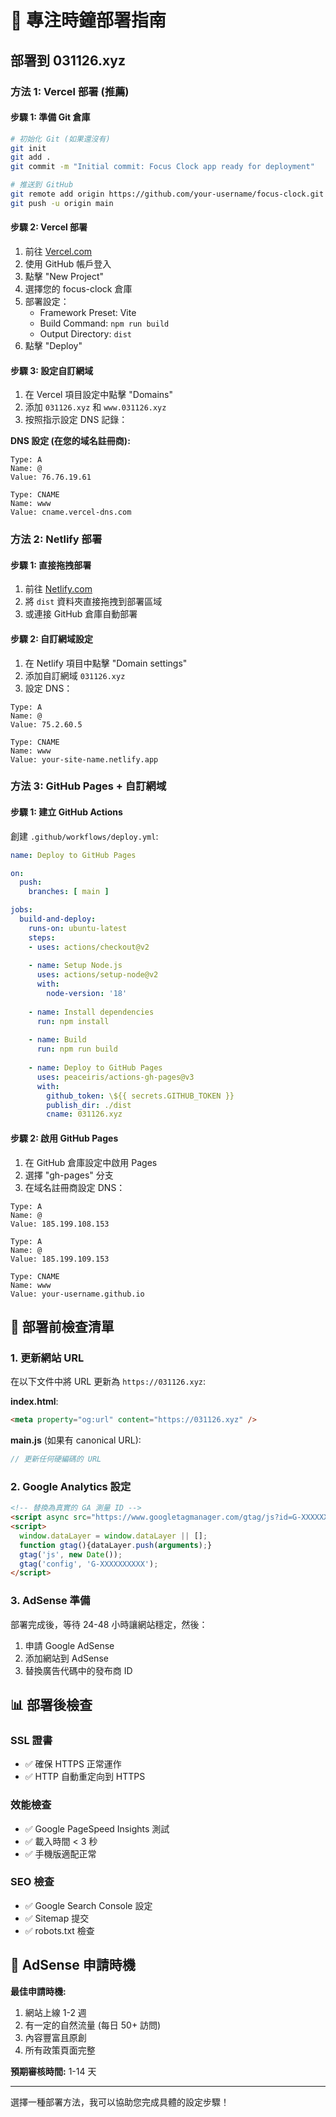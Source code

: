 # 🚀 專注時鐘部署指南

## 部署到 031126.xyz

### 方法 1: Vercel 部署 (推薦)

#### 步驟 1: 準備 Git 倉庫
```bash
# 初始化 Git (如果還沒有)
git init
git add .
git commit -m "Initial commit: Focus Clock app ready for deployment"

# 推送到 GitHub
git remote add origin https://github.com/your-username/focus-clock.git
git push -u origin main
```

#### 步驟 2: Vercel 部署
1. 前往 [Vercel.com](https://vercel.com)
2. 使用 GitHub 帳戶登入
3. 點擊 "New Project"
4. 選擇您的 focus-clock 倉庫
5. 部署設定：
   - Framework Preset: Vite
   - Build Command: `npm run build`
   - Output Directory: `dist`
6. 點擊 "Deploy"

#### 步驟 3: 設定自訂網域
1. 在 Vercel 項目設定中點擊 "Domains"
2. 添加 `031126.xyz` 和 `www.031126.xyz`
3. 按照指示設定 DNS 記錄：

**DNS 設定 (在您的域名註冊商):**
```
Type: A
Name: @
Value: 76.76.19.61

Type: CNAME  
Name: www
Value: cname.vercel-dns.com
```

### 方法 2: Netlify 部署

#### 步驟 1: 直接拖拽部署
1. 前往 [Netlify.com](https://netlify.com)
2. 將 `dist` 資料夾直接拖拽到部署區域
3. 或連接 GitHub 倉庫自動部署

#### 步驟 2: 自訂網域設定
1. 在 Netlify 項目中點擊 "Domain settings"
2. 添加自訂網域 `031126.xyz`
3. 設定 DNS：

```
Type: A
Name: @
Value: 75.2.60.5

Type: CNAME
Name: www  
Value: your-site-name.netlify.app
```

### 方法 3: GitHub Pages + 自訂網域

#### 步驟 1: 建立 GitHub Actions
創建 `.github/workflows/deploy.yml`:

```yaml
name: Deploy to GitHub Pages

on:
  push:
    branches: [ main ]

jobs:
  build-and-deploy:
    runs-on: ubuntu-latest
    steps:
    - uses: actions/checkout@v2
    
    - name: Setup Node.js
      uses: actions/setup-node@v2
      with:
        node-version: '18'
        
    - name: Install dependencies
      run: npm install
      
    - name: Build
      run: npm run build
      
    - name: Deploy to GitHub Pages
      uses: peaceiris/actions-gh-pages@v3
      with:
        github_token: \${{ secrets.GITHUB_TOKEN }}
        publish_dir: ./dist
        cname: 031126.xyz
```

#### 步驟 2: 啟用 GitHub Pages
1. 在 GitHub 倉庫設定中啟用 Pages
2. 選擇 "gh-pages" 分支
3. 在域名註冊商設定 DNS：

```
Type: A
Name: @
Value: 185.199.108.153

Type: A  
Name: @
Value: 185.199.109.153

Type: CNAME
Name: www
Value: your-username.github.io
```

## 🔧 部署前檢查清單

### 1. 更新網站 URL
在以下文件中將 URL 更新為 `https://031126.xyz`:

**index.html**:
```html
<meta property="og:url" content="https://031126.xyz" />
```

**main.js** (如果有 canonical URL):
```javascript
// 更新任何硬編碼的 URL
```

### 2. Google Analytics 設定
```html
<!-- 替換為真實的 GA 測量 ID -->
<script async src="https://www.googletagmanager.com/gtag/js?id=G-XXXXXXXXXX"></script>
<script>
  window.dataLayer = window.dataLayer || [];
  function gtag(){dataLayer.push(arguments);}
  gtag('js', new Date());
  gtag('config', 'G-XXXXXXXXXX');
</script>
```

### 3. AdSense 準備
部署完成後，等待 24-48 小時讓網站穩定，然後：
1. 申請 Google AdSense
2. 添加網站到 AdSense
3. 替換廣告代碼中的發布商 ID

## 📊 部署後檢查

### SSL 證書
- ✅ 確保 HTTPS 正常運作
- ✅ HTTP 自動重定向到 HTTPS

### 效能檢查
- ✅ Google PageSpeed Insights 測試
- ✅ 載入時間 < 3 秒
- ✅ 手機版適配正常

### SEO 檢查  
- ✅ Google Search Console 設定
- ✅ Sitemap 提交
- ✅ robots.txt 檢查

## 🎯 AdSense 申請時機

**最佳申請時機:**
1. 網站上線 1-2 週
2. 有一定的自然流量 (每日 50+ 訪問)
3. 內容豐富且原創
4. 所有政策頁面完整

**預期審核時間:** 1-14 天

---

選擇一種部署方法，我可以協助您完成具體的設定步驟！
